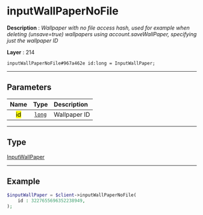 # inputWallPaperNoFile

**Description** : *Wallpaper with no file access hash, used for example when deleting \(unsave=true\) wallpapers using account\.saveWallPaper, specifying just the wallpaper ID*

**Layer** : 214

```tl
inputWallPaperNoFile#967a462e id:long = InputWallPaper;
```

---

## Parameters

| Name | Type | Description |
| :---: | :---: | :--- |
| <mark>id</mark> | [`long`](type/long) | Wallpaper ID |

---

## Type

[InputWallPaper](type/InputWallPaper)

---

## Example

```php
$inputWallPaper = $client->inputWallPaperNoFile(
	id : 3227655696352238949,
);
```